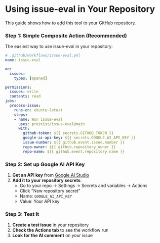 # Using issue-eval in Your Repository

This guide shows how to add this tool to your GitHub repository.

### Step 1: Simple Composite Action (Recommended)

The easiest way to use issue-eval in your repository:

```yaml
# .github/workflows/issue-eval.yml
name: issue-eval

on:
  issues:
    types: [opened]

permissions:
  issues: write
  contents: read
jobs:
  process-issue:
    runs-on: ubuntu-latest
    steps:
    - name: Run issue-eval
      uses: prestist/issue-eval@main
      with:
        github-token: ${{ secrets.GITHUB_TOKEN }}
        google-ai-api-key: ${{ secrets.GOOGLE_AI_API_KEY }}
        issue-number: ${{ github.event.issue.number }}
        repo-owner: ${{ github.repository_owner }}
        repo-name: ${{ github.event.repository.name }}
```

### Step 2: Set up Google AI API Key

1. **Get an API key** from [Google AI Studio](https://aistudio.google.com/)
2. **Add it to your repository secrets**:
   - Go to your repo → Settings → Secrets and variables → Actions
   - Click "New repository secret"
   - Name: `GOOGLE_AI_API_KEY`
   - Value: Your API key

### Step 3: Test It

1. **Create a test issue** in your repository
2. **Check the Actions tab** to see the workflow run
3. **Look for the AI comment** on your issue
